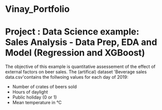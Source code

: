 # Vinay_Portfolio

# Project : Data Science example: Sales Analysis - Data Prep, EDA and Model (Regression and XGBoost)

The objective of this example is quantitative assessement of the effect of external factors on beer sales. The (artifical) dataset 'Beverage sales data.csv'contains the follwoing values for each day of 2019:

* Number of crates of beers sold
* Hours of daylight
* Public holiday (0 or 1)
* Mean temperature in °C
